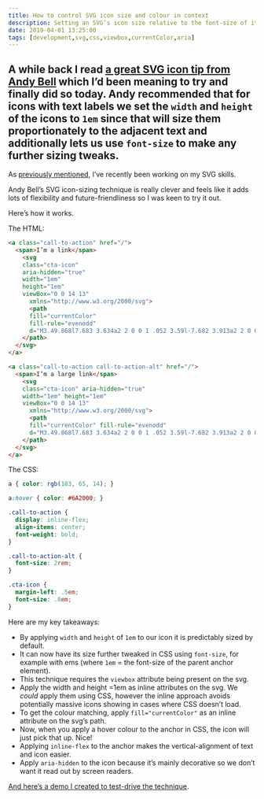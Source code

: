 ```yaml
---
title: How to control SVG icon size and colour in context
description: Setting an SVG’s icon size relative to the font-size of its adjacent text label
date: 2019-04-01 13:25:00
tags: [development,svg,css,viewbox,currentColor,aria]
---
```

A while back I read [a great SVG icon tip from Andy Bell](https://twitter.com/andybelldesign/status/1098915626050117633) which I’d been meaning to try and finally did so today. Andy recommended that for icons with text labels we set the `width` and `height` of the icons to `1em` since that will size them proportionately to the adjacent text and additionally lets us use `font-size` to make any further sizing tweaks.
---

As [previously mentioned](https://fuzzylogic.me/thoughts/grey-scales-something-fishy-with-svg), I’ve recently been working on my SVG skills.

Andy Bell’s SVG icon-sizing technique is really clever and feels like it adds lots of flexibility and future-friendliness so I was keen to try it out.

Here’s how it works.

The HTML:

``` html
<a class="call-to-action" href="/">
  <span>I’m a link</span>
    <svg 
    class="cta-icon" 
    aria-hidden="true" 
    width="1em" 
    height="1em" 
    viewBox="0 0 14 13" 
      xmlns="http://www.w3.org/2000/svg">
      <path 
      fill="currentColor" 
      fill-rule="evenodd" 
      d="M3.49.868l7.683 3.634a2 2 0 0 1 .052 3.59l-7.682 3.913a2 2 0 0 1-2.908-1.782V2.676A2 2 0 0 1 3.49.868z">
    </path>
  </svg>
</a>

<a class="call-to-action call-to-action-alt" href="/">
  <span>I’m a large link</span>
    <svg 
    class="cta-icon" aria-hidden="true" 
    width="1em" height="1em" 
    viewBox="0 0 14 13" 
      xmlns="http://www.w3.org/2000/svg">
      <path 
      fill="currentColor" fill-rule="evenodd" 
      d="M3.49.868l7.683 3.634a2 2 0 0 1 .052 3.59l-7.682 3.913a2 2 0 0 1-2.908-1.782V2.676A2 2 0 0 1 3.49.868z">
    </path>
  </svg>
</a>
```

The CSS:

``` css
a { color: rgb(183, 65, 14); }

a:hover { color: #6A2000; }

.call-to-action {
  display: inline-flex;
  align-items: center;
  font-weight: bold;
}

.call-to-action-alt {
  font-size: 2rem; 
}

.cta-icon {
  margin-left: .5em;
  font-size: .8em;
}
```

Here are my key takeaways:

- By applying `width` and `height` of `1em` to our icon it is predictably sized by default.
- It can now have its size further tweaked in CSS using `font-size`, for example with ems (where `1em` = the font-size of the parent anchor element).
- This technique requires the `viewbox` attribute being present on the svg.
- Apply the width and height =1em as inline attributes on the svg. We _could_ apply them using CSS, however the inline approach avoids potentially massive icons showing in cases where CSS doesn’t load.
- To get the colour matching, apply `fill="currentColor"` as an inline attribute on the svg’s path.
- Now, when you apply a hover colour to the anchor in CSS, the icon will just pick that up. Nice!
- Applying `inline-flex` to the anchor makes the vertical-alignment of text and icon easier.
- Apply `aria-hidden` to the icon because it’s mainly decorative so we don’t want it read out by screen readers.

[And here’s a demo I created to test-drive the technique](https://codepen.io/fuzzylogicx/pen/QPwjyZ).
